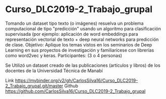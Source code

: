 # Curso_DLC2019-2_Trabajo_grupal
Tomando un dataset tipo texto (o imágenes) resuelva un problema computacional de tipo "predicción" usando un algoritmo para clasificación supervisada (por ejemplo: aplicación de word embeddings para representación vectorial de texto + deep neural networks para predicción de clase. 
Objetivo: Aplique los temas vistos en los seminarios de Deep Learning en sus proyectos de investigación y familiarícese con librerías como word2vec y keras.
Participantes: (3 o 4 personas)

Se Utilizó un dataset creado de las publicaciones (artículos y libros) de los docentes de la Universidad Técnica de Manabí

Link 
https://mybinder.org/v2/gh/CarlosSilva16/Curso_DLC2019-2_Trabajo_grupal.git/master
Github
https://github.com/CarlosSilva16/Curso_DLC2019-2_Trabajo_grupal